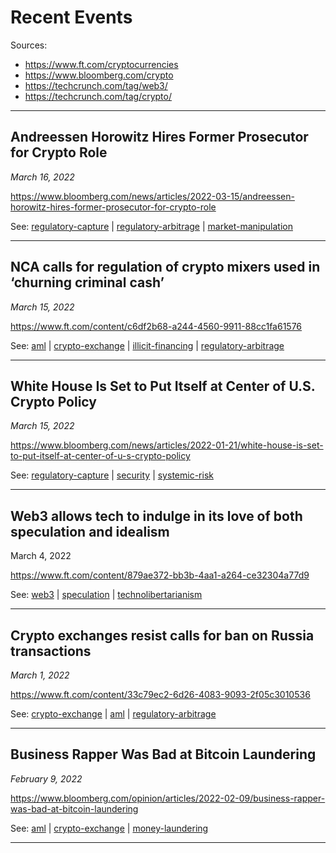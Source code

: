 # Recent Events
Sources: 

* https://www.ft.com/cryptocurrencies
* https://www.bloomberg.com/crypto
* https://techcrunch.com/tag/web3/
* https://techcrunch.com/tag/crypto/

***

## Andreessen Horowitz Hires Former Prosecutor for Crypto Role

*March 16, 2022*

https://www.bloomberg.com/news/articles/2022-03-15/andreessen-horowitz-hires-former-prosecutor-for-crypto-role

See: [regulatory-capture](../concepts/regulatory-capture.md) | [regulatory-arbitrage](../concepts/regulatory-arbitrage.md) | [market-manipulation](../concepts/market-manipulation.md)

***

## NCA calls for regulation of crypto mixers used in ‘churning criminal cash’

*March 15, 2022*

https://www.ft.com/content/c6df2b68-a244-4560-9911-88cc1fa61576

See: [aml](../concepts/aml.md) | [crypto-exchange](../concepts/crypto-exchange.md) | [illicit-financing](../concepts/illicit-financing.md) | [regulatory-arbitrage](../concepts/regulatory-arbitrage.md)

***

## White House Is Set to Put Itself at Center of U.S. Crypto Policy

*March 15, 2022*

https://www.bloomberg.com/news/articles/2022-01-21/white-house-is-set-to-put-itself-at-center-of-u-s-crypto-policy

See: [regulatory-capture](../concepts/regulatory-capture.md) | [security](../concepts/security.md) | [systemic-risk](../concepts/systemic-risk.md)

***

## Web3 allows tech to indulge in its love of both speculation and idealism

March 4, 2022

https://www.ft.com/content/879ae372-bb3b-4aa1-a264-ce32304a77d9

See: [web3](../concepts/web3.md) | [speculation](../concepts/speculation.md) | [technolibertarianism](../concepts/technolibertarianism.md)

***

## Crypto exchanges resist calls for ban on Russia transactions

*March 1, 2022*

https://www.ft.com/content/33c79ec2-6d26-4083-9093-2f05c3010536

See: [crypto-exchange](../concepts/crypto-exchange.md) | [aml](../concepts/aml.md) | [regulatory-arbitrage](../concepts/regulatory-arbitrage.md)

***

## Business Rapper Was Bad at Bitcoin Laundering

*February 9, 2022*

https://www.bloomberg.com/opinion/articles/2022-02-09/business-rapper-was-bad-at-bitcoin-laundering

See: [aml](../concepts/aml.md) | [crypto-exchange](../concepts/crypto-exchange.md) | [money-laundering](../concepts/money-laundering.md)

***